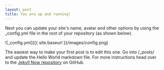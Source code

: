 ```yaml
---
layout: post
title: You are up and running!
---
```


Next you can update your site's name, avatar and other options by using the _config.yml file in the root of your repository (as shown below).

![_config.yml]({{ site.baseurl }}/images/config.png)

The easiest way to make your first post is to edit this one. Go into /_posts/ and update the Hello World markdown file. For more instructions head over to the [Jekyll Now repository](https://github.com/barryclark/jekyll-now) on GitHub.
